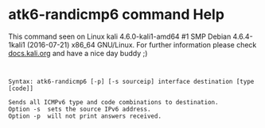 # atk6-randicmp6 command Help

 This command seen on Linux kali 4.6.0-kali1-amd64 #1 SMP Debian 4.6.4-1kali1 (2016-07-21) x86_64 GNU/Linux. For further information please check [docs.kali.org](docs.kali.org) and have a nice day buddy ;) 

~~~


Syntax: atk6-randicmp6 [-p] [-s sourceip] interface destination [type [code]]

Sends all ICMPv6 type and code combinations to destination.
Option -s  sets the source IPv6 address.
Option -p  will not print answers received.

~~~
